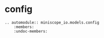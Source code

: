 # config

```{eval-rst}
.. automodule:: miniscope_io.models.config
    :members:
    :undoc-members:
```